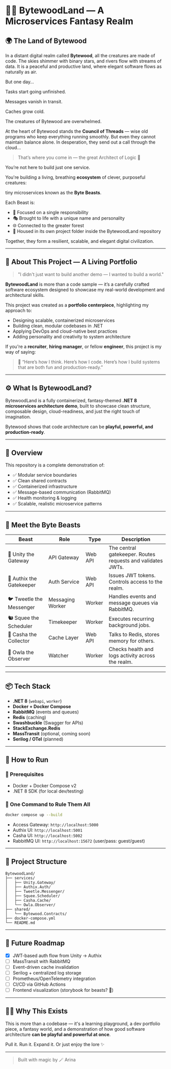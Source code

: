 # 🧙‍♂️ BytewoodLand — A Microservices Fantasy Realm

## 🌍 The Land of Bytewood

In a distant digital realm called **Bytewood**, all the creatures are made of code. The skies shimmer with binary stars, and rivers flow with streams of data. It is a peaceful and productive land, where elegant software flows as naturally as air.

But one day…

Tasks start going unfinished.

Messages vanish in transit.

Caches grow cold.

The creatures of Bytewood are overwhelmed.

At the heart of Bytewood stands the **Council of Threads** — wise old programs who keep everything running smoothly. But even they cannot maintain balance alone. In desperation, they send out a call through the cloud…

> That’s where you come in — the great Architect of Logic 🧠

You’re not here to build just one service.

You're building a living, breathing **ecosystem** of clever, purposeful creatures:

tiny microservices known as the **Byte Beasts**.

Each Beast is:

- 💼 Focused on a single responsibility
- 🎭 Brought to life with a unique name and personality
- 🌐 Connected to the greater forest
- 🏡 Housed in its own project folder inside the BytewoodLand repository

Together, they form a resilient, scalable, and elegant digital civilization.

---

## 📣 About This Project — A Living Portfolio

> "I didn't just want to build another demo — I wanted to build a world."

**BytewoodLand** is more than a code sample — it’s a carefully crafted software ecosystem designed to showcase my real-world development and architectural skills.

This project was created as a **portfolio centerpiece**, highlighting my approach to:

- Designing scalable, containerized microservices
- Building clean, modular codebases in .NET
- Applying DevOps and cloud-native best practices
- Adding personality and creativity to system architecture

If you're a **recruiter**, **hiring manager**, or fellow **engineer**, this project is my way of saying:

> 💬 “Here’s how I think. Here’s how I code. Here’s how I build systems that are both fun and production-ready.”

---

## ⚙️ What Is BytewoodLand?

BytewoodLand is a fully containerized, fantasy-themed **.NET 8 microservices architecture demo**, built to showcase clean structure, composable design, cloud-readiness, and just the right touch of imagination.

Bytewood shows that code architecture can be **playful, powerful, and production-ready**.

---

## 🧱 Overview

This repository is a complete demonstration of:

- ✅ Modular service boundaries
- ✅ Clean shared contracts
- ✅ Containerized infrastructure
- ✅ Message-based communication (RabbitMQ)
- ✅ Health monitoring & logging
- ✅ Scalable, realistic microservice patterns

---

## 🐾 Meet the Byte Beasts

| Beast | Role | Type | Description |
| --- | --- | --- | --- |
| 🦄 Unity the Gateway | API Gateway | Web API | The central gatekeeper. Routes requests and validates JWTs. |
| 🐉 Authix the Gatekeeper | Auth Service | Web API | Issues JWT tokens. Controls access to the realm. |
| 🐦 Tweetle the Messenger | Messaging Worker | Worker | Handles events and message queues via RabbitMQ. |
| 🐿️ Squee the Scheduler | Timekeeper | Worker | Executes recurring background jobs. |
| 🐢 Casha the Collector | Cache Layer | Web API | Talks to Redis, stores memory for others. |
| 🦉 Owla the Observer | Watcher | Worker | Checks health and logs activity across the realm. |

---

## 📦 Tech Stack

- **.NET 8** (`webapi`, `worker`)
- **Docker + Docker Compose**
- **RabbitMQ** (events and queues)
- **Redis** (caching)
- **Swashbuckle** (Swagger for APIs)
- **StackExchange.Redis**
- **MassTransit** (optional, coming soon)
- **Serilog / OTel** (planned)

---

## 🚀 How to Run

### 🧰 Prerequisites

- Docker + Docker Compose v2
- .NET 8 SDK (for local dev/testing)

### 🐋 One Command to Rule Them All

```bash
docker compose up --build

```

- Access Gateway: `http://localhost:5000`
- Authix UI: `http://localhost:5001`
- Casha UI: `http://localhost:5002`
- RabbitMQ UI: `http://localhost:15672` (user/pass: guest/guest)

---

## 📂 Project Structure

```
BytewoodLand/
├── services/
│   ├── Unity.Gateway/
│   ├── Authix.Auth/
│   ├── Tweetle.Messenger/
│   ├── Squee.Scheduler/
│   ├── Casha.Cache/
│   └── Owla.Observer/
├── shared/
│   └── Bytewood.Contracts/
├── docker-compose.yml
└── README.md

```

---

## 🔮 Future Roadmap

- [x]  JWT-based auth flow from Unity → Authix
- [ ]  MassTransit with RabbitMQ
- [ ]  Event-driven cache invalidation
- [ ]  Serilog + centralized log storage
- [ ]  Prometheus/OpenTelemetry integration
- [ ]  CI/CD via GitHub Actions
- [ ]  Frontend visualization (storybook for beasts? 👀)

---

## 🧙‍♀️ Why This Exists

This is more than a codebase — it's a learning playground, a dev portfolio piece, a fantasy world, and a demonstration of how good software architecture **can be playful and powerful at once**.

Pull it. Run it. Expand it. Or just enjoy the lore ✨

---

> Built with magic by 🪄 Arina
